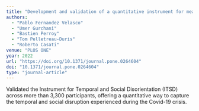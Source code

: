 ```yaml
---
title: "Development and validation of a quantitative instrument for measuring temporal and social disorientation in the Covid-19 crisis"
authors:
  - "Pablo Fernandez Velasco"
  - "Umer Gurchani"
  - "Bastien Perroy"
  - "Tom Pelletreau-Duris"
  - "Roberto Casati"
venue: "PLOS ONE"
year: 2022
url: "https://doi.org/10.1371/journal.pone.0264604"
doi: "10.1371/journal.pone.0264604"
type: "journal-article"
---
```


Validated the Instrument for Temporal and Social Disorientation (ITSD) across more than 3,300 participants, offering a quantitative way to capture the temporal and social disruption experienced during the Covid-19 crisis.
